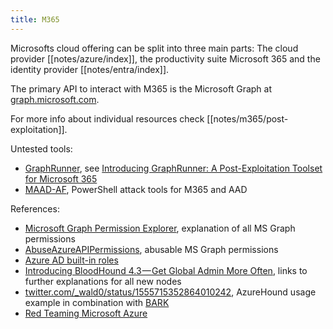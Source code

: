 ```yaml
---
title: M365
---
```


Microsofts cloud offering can be split into three main parts: The cloud provider [[notes/azure/index]], the productivity suite Microsoft 365 and the identity provider [[notes/entra/index]].

The primary API to interact with M365 is the Microsoft Graph at [graph.microsoft.com](https://graph.microsoft.com).

For more info about individual resources check [[notes/m365/post-exploitation]].

Untested tools:

- [GraphRunner](https://github.com/dafthack/GraphRunner), see [Introducing GraphRunner: A Post-Exploitation Toolset for Microsoft 365](http://web.archive.org/web/20231022131128/https://www.blackhillsinfosec.com/introducing-graphrunner/)
- [MAAD-AF](https://github.com/vectra-ai-research/MAAD-AF), PowerShell attack tools for M365 and AAD

References:

- [Microsoft Graph Permission Explorer](https://graphpermissions.merill.net/permission/index.html), explanation of all MS Graph permissions
- [AbuseAzureAPIPermissions](https://github.com/Hagrid29/AbuseAzureAPIPermissions), abusable MS Graph permissions
- [Azure AD built-in roles](https://learn.microsoft.com/en-us/azure/active-directory/roles/permissions-reference)
- [Introducing BloodHound 4.3 — Get Global Admin More Often](http://web.archive.org/web/20230422095641/https://scribe.rip/@specterops/introducing-bloodhound-4-3-get-global-admin-more-often-5795cbf535b2), links to further explanations for all new nodes
- [twitter.com/_wald0/status/1555715352864010242](https://twitter.com/_wald0/status/1555715352864010242), AzureHound usage example in combination with [BARK](https://github.com/BloodHoundAD/BARK)
- [Red Teaming Microsoft Azure](http://web.archive.org/web/20230601103012/https://improsec.com/tech-blog/read2own)
